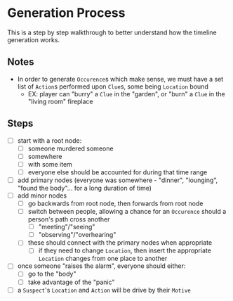 # Generation Process
This is a step by step walkthrough to better understand how the timeline generation works.

## Notes
- In order to generate `Occurence`s which make sense, we must have a set list of `Action`s performed upon `Clue`s, some being `Location` bound
  - EX: player can "burry" a `Clue` in the "garden", or "burn" a `Clue` in the "living room" fireplace

## Steps
- [ ] start with a root node: 
  - [ ] someone murdered someone
  - [ ] somewhere
  - [ ] with some item
  - [ ] everyone else should be accounted for during that time range
- [ ] add primary nodes (everyone was somewhere - "dinner", "lounging", "found the body"... for a long duration of time)
- [ ] add minor nodes
  - [ ] go backwards from root node, then forwards from root node
  - [ ] switch between people, allowing a chance for an `Occurence` should a person's path cross another
    - [ ] "meeting"/"seeing"
    - [ ] "observing"/"overhearing"
  - [ ] these should connect with the primary nodes when appropriate
    - [ ] if they need to change `Location`, then insert the appropriate `Location` changes from one place to another
- [ ] once someone "raises the alarm", everyone should either:
  - [ ] go to the "body"
  - [ ] take advantage of the "panic"
- [ ] a `Suspect`'s `Location` and `Action` will be drive by their `Motive`
